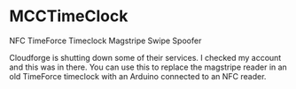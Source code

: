 # MCCTimeClock
NFC TimeForce Timeclock Magstripe Swipe Spoofer

Cloudforge is shutting down some of their services. I checked my account and this was in there.
You can use this to replace the magstripe reader in an old TimeForce timeclock with an Arduino connected to an NFC reader.
